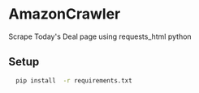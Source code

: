 # AmazonCrawler
Scrape Today's Deal page using requests_html python

## Setup

```sh
  pip install  -r requirements.txt
```

